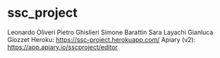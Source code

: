 # ssc_project
Leonardo Oliveri
Pietro Ghislieri
Simone Barattin
Sara Layachi
Gianluca Giozzet
Heroku: https://ssc-project.herokuapp.com/
Apiary (v2): https://app.apiary.io/sscproject/editor
